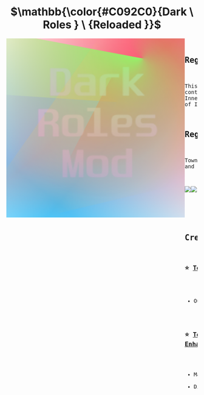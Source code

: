 <h1 align="center">$\mathbb{\color{#C092C0}{Dark \ Roles } \ {Reloaded }}$</h1>

<img align="left" alt="Cover" src="Resources/TempImage.png" width="470" height="470" /> 
  
<p align="right">
  <pre>
    
 ## Regarding this mod

This mod is not affiliated with Among Us or Innersloth LLC, 
and the content contained therein is not endorsed or 
otherwise sponsored by Innersloth LLC. Portions of 
the materials contained herein are property of 
Innersloth LLC. © Innersloth LLC.

  ## Regarding this mod

  Town Of Host Extreme mod has support for among us 
  versions 2023.10.* and 2023.11.* 

  <a href="https://discord.gg/9YdSgkF7yC" target="_blank"><img src="https://img.shields.io/badge/Discord%20-%231DA1F2.svg?&style=for-the-badge&logo=discord&logoColor=white&color=5662f6"/></a><a href="https://github.com/sleepyfor/DarkRoles/releases/latest" target="_blank"><img src="https://img.shields.io/badge/Latest Version%20-%231DA1F2.svg?&style=for-the-badge&logo=github&logoColor=white&color=181717"/></a>
  </pre>

<br>
<pre>
  
## **Credits:**
###  ⭐ [Town Of Host](https://github.com/tukasa0001/TownOfHost) :
 - Our repo is based on Town Of Host

### ⭐ [Town Of Host: Enhanced](https://github.com/0xDrMoe/TownofHost-Enhanced) :
 - Main menu stuff
 - Discord RPC
</pre>


